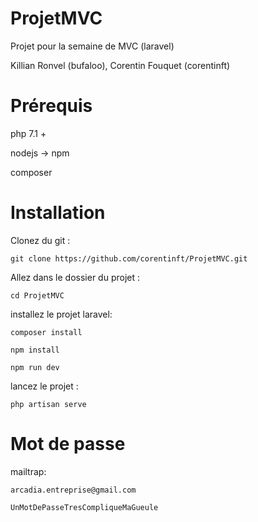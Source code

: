 # ProjetMVC
Projet pour la semaine de MVC (laravel)

Killian Ronvel (bufaloo), Corentin Fouquet (corentinft)

# Prérequis

php 7.1 +

nodejs -> npm

composer

# Installation

Clonez du git :

    git clone https://github.com/corentinft/ProjetMVC.git

Allez dans le dossier du projet :

    cd ProjetMVC

installez le projet laravel:

    composer install

    npm install

    npm run dev

lancez le projet :

    php artisan serve
    
# Mot de passe

mailtrap:

    arcadia.entreprise@gmail.com
    
    UnMotDePasseTresCompliqueMaGueule
